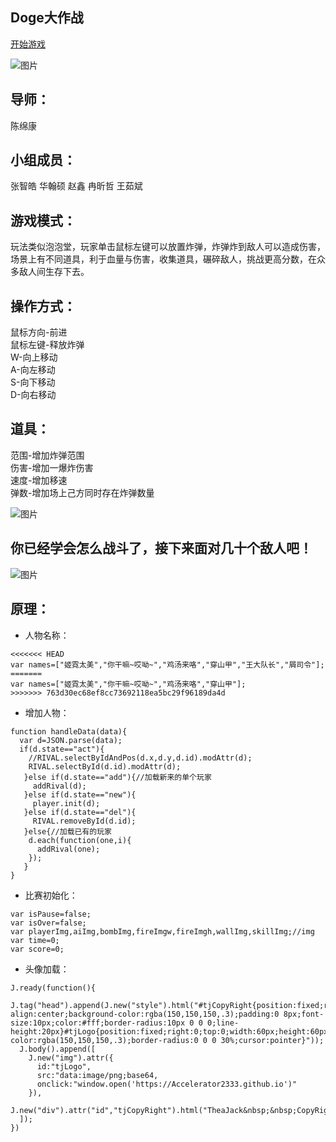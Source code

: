 ## Doge大作战

[开始游戏](https://theajack.github.io/bombbattle)

![图片](https://github.com/Bistu-OSSDT-2022/20-bistutu-Accelerator2333/blob/master/assets/images/43c2be20025e125c4f4f626339ea0f1.png)

## 导师：
  陈绵康
## 小组成员：
  张智皓
  华翰硕
  赵鑫
  冉昕哲
  王茹斌
            

## 游戏模式：
 玩法类似泡泡堂，玩家单击鼠标左键可以放置炸弹，炸弹炸到敌人可以造成伤害，场景上有不同道具，利于血量与伤害，收集道具，碾碎敌人，挑战更高分数，在众多敌人间生存下去。 
## 操作方式：
 鼠标方向-前进  
 鼠标左键-释放炸弹   
 W-向上移动  
 A-向左移动  
 S-向下移动  
 D-向右移动  
 
 ## 道具：
 范围-增加炸弹范围  
 伤害-增加一爆炸伤害  
 速度-增加移速  
 弹数-增加场上己方同时存在炸弹数量
 
![图片](https://github.com/Bistu-OSSDT-2022/20-bistutu-Accelerator2333/blob/master/assets/images/ad688b1b76832eed3e42bd3259d8cf0.png)

## 你已经学会怎么战斗了，接下来面对几十个敌人吧！
![图片](https://github.com/Bistu-OSSDT-2022/20-bistutu-Accelerator2333/blob/master/assets/images/ad5ad5ad5a5d.png)

## 原理：
* 人物名称：
```shell
<<<<<<< HEAD
var names=["姬霓太美","你干嘛~哎呦~","鸡汤来咯","穿山甲","王大队长","屑司令"];
=======
var names=["姬霓太美","你干嘛~哎呦~","鸡汤来咯","穿山甲"];
>>>>>>> 763d30ec68ef8cc73692118ea5bc29f96189da4d
```
* 增加人物：
```shell
function handleData(data){
  var d=JSON.parse(data);
  if(d.state=="act"){
    //RIVAL.selectByIdAndPos(d.x,d.y,d.id).modAttr(d);
    RIVAL.selectById(d.id).modAttr(d);
   }else if(d.state=="add"){//加载新来的单个玩家
     addRival(d);
   }else if(d.state=="new"){
     player.init(d);
   }else if(d.state=="del"){
     RIVAL.removeById(d.id);
   }else{//加载已有的玩家
    d.each(function(one,i){
      addRival(one);
    });
   }
}
```
* 比赛初始化：
```shell
var isPause=false;
var isOver=false;
var playerImg,aiImg,bombImg,fireImgw,fireImgh,wallImg,skillImg;//img
var time=0;
var score=0;
```
* 头像加载：
```shell
J.ready(function(){
  J.tag("head").append(J.new("style").html("#tjCopyRight{position:fixed;right:0;bottom:0;text-align:center;background-color:rgba(150,150,150,.3);padding:0 8px;font-size:10px;color:#fff;border-radius:10px 0 0 0;line-height:20px}#tjLogo{position:fixed;right:0;top:0;width:60px;height:60px;background-color:rgba(150,150,150,.3);border-radius:0 0 0 30%;cursor:pointer}"));
  J.body().append([
    J.new("img").attr({
      id:"tjLogo",
      src:"data:image/png;base64,
      onclick:"window.open('https://Accelerator2333.github.io')"
    }),
    J.new("div").attr("id","tjCopyRight").html("TheaJack&nbsp;&nbsp;CopyRight&nbsp;&nbsp;2017")
  ]);
})
```
